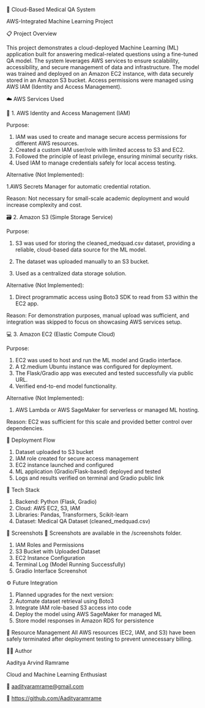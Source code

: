 🧠 Cloud-Based Medical QA System

AWS-Integrated Machine Learning Project

📋 Project Overview

This project demonstrates a cloud-deployed Machine Learning (ML) application built for answering medical-related questions using a fine-tuned QA model. The system leverages AWS services to ensure scalability, accessibility, and secure management of data and infrastructure.
The model was trained and deployed on an Amazon EC2 instance, with data securely stored in an Amazon S3 bucket. Access permissions were managed using AWS IAM (Identity and Access Management).

☁️ AWS Services Used

🔐 1. AWS Identity and Access Management (IAM)

Purpose:

1. IAM was used to create and manage secure access permissions for different AWS resources.
2. Created a custom IAM user/role with limited access to S3 and EC2.
3. Followed the principle of least privilege, ensuring minimal security risks.
4. Used IAM to manage credentials safely for local access testing.

Alternative (Not Implemented):

1.AWS Secrets Manager for automatic credential rotation.

Reason: Not necessary for small-scale academic deployment and would increase complexity and cost.

🗃️ 2. Amazon S3 (Simple Storage Service)

Purpose:

1. S3 was used for storing the cleaned_medquad.csv dataset, providing a reliable, cloud-based data source for the ML model.

2. The dataset was uploaded manually to an S3 bucket.

3. Used as a centralized data storage solution.

Alternative (Not Implemented):

1. Direct programmatic access using Boto3 SDK to read from S3 within the EC2 app.
   
Reason: For demonstration purposes, manual upload was sufficient, and integration was skipped to focus on showcasing AWS services setup.

💻 3. Amazon EC2 (Elastic Compute Cloud)

Purpose:

1. EC2 was used to host and run the ML model and Gradio interface.
2. A t2.medium Ubuntu instance was configured for deployment.
3. The Flask/Gradio app was executed and tested successfully via public URL.
4. Verified end-to-end model functionality.

Alternative (Not Implemented):
1. AWS Lambda or AWS SageMaker for serverless or managed ML hosting.
   
Reason: EC2 was sufficient for this scale and provided better control over dependencies.

🚀 Deployment Flow

1. Dataset uploaded to S3 bucket
2. IAM role created for secure access management
3. EC2 instance launched and configured
4. ML application (Gradio/Flask-based) deployed and tested
5. Logs and results verified on terminal and Gradio public link

🧩 Tech Stack
1. Backend: Python (Flask, Gradio)
2. Cloud: AWS EC2, S3, IAM
3. Libraries: Pandas, Transformers, Scikit-learn
4. Dataset: Medical QA Dataset (cleaned_medquad.csv)

📸 Screenshots
📁 Screenshots are available in the /screenshots folder.
1. IAM Roles and Permissions
2. S3 Bucket with Uploaded Dataset
3. EC2 Instance Configuration
4. Terminal Log (Model Running Successfully)
5. Gradio Interface Screenshot

⚙️ Future Integration
1. Planned upgrades for the next version:
2. Automate dataset retrieval using Boto3
3. Integrate IAM role-based S3 access into code
4. Deploy the model using AWS SageMaker for managed ML
5. Store model responses in Amazon RDS for persistence

🧹 Resource Management
All AWS resources (EC2, IAM, and S3) have been safely terminated after deployment testing to prevent unnecessary billing.

👨‍💻 Author

Aaditya Arvind Ramrame

Cloud and Machine Learning Enthusiast

📧 aadityaramrame@gmail.com

🔗 https://github.com/Aadityaramrame
